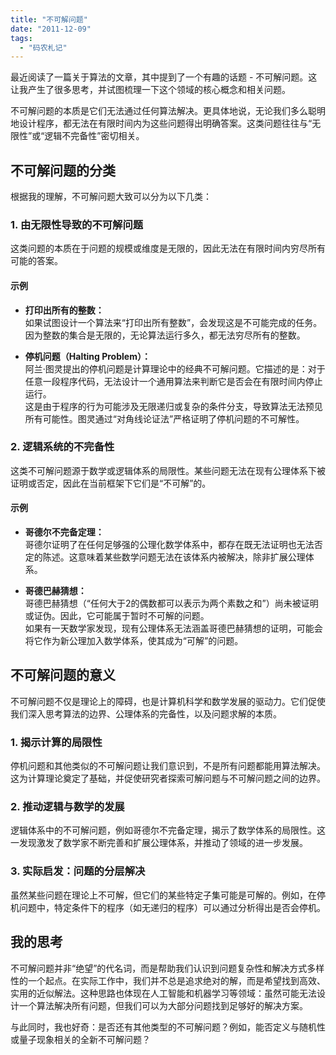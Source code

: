 ```yaml
---
title: "不可解问题"
date: "2011-12-09"
tags: 
  - "码农札记"
---
```


最近阅读了一篇关于算法的文章，其中提到了一个有趣的话题 - 不可解问题。这让我产生了很多思考，并试图梳理一下这个领域的核心概念和相关问题。  

不可解问题的本质是它们无法通过任何算法解决。更具体地说，无论我们多么聪明地设计程序，都无法在有限时间内为这些问题得出明确答案。这类问题往往与“无限性”或“逻辑不完备性”密切相关。  


## 不可解问题的分类  

根据我的理解，不可解问题大致可以分为以下几类：  

### 1. **由无限性导致的不可解问题**  
这类问题的本质在于问题的规模或维度是无限的，因此无法在有限时间内穷尽所有可能的答案。  

#### 示例  
- **打印出所有的整数：**  
  如果试图设计一个算法来“打印出所有整数”，会发现这是不可能完成的任务。因为整数的集合是无限的，无论算法运行多久，都无法穷尽所有的整数。  

- **停机问题（Halting Problem）：**  
  阿兰·图灵提出的停机问题是计算理论中的经典不可解问题。它描述的是：对于任意一段程序代码，无法设计一个通用算法来判断它是否会在有限时间内停止运行。  
  这是由于程序的行为可能涉及无限递归或复杂的条件分支，导致算法无法预见所有可能性。图灵通过“对角线论证法”严格证明了停机问题的不可解性。  

### 2. **逻辑系统的不完备性**  
这类不可解问题源于数学或逻辑体系的局限性。某些问题无法在现有公理体系下被证明或否定，因此在当前框架下它们是“不可解”的。  

#### 示例  
- **哥德尔不完备定理：**  
  哥德尔证明了在任何足够强的公理化数学体系中，都存在既无法证明也无法否定的陈述。这意味着某些数学问题无法在该体系内被解决，除非扩展公理体系。  

- **哥德巴赫猜想：**  
  哥德巴赫猜想（“任何大于2的偶数都可以表示为两个素数之和”）尚未被证明或证伪。因此，它可能属于暂时不可解的问题。  
  如果有一天数学家发现，现有公理体系无法涵盖哥德巴赫猜想的证明，可能会将它作为新公理加入数学体系，使其成为“可解”的问题。  


## 不可解问题的意义  

不可解问题不仅是理论上的障碍，也是计算机科学和数学发展的驱动力。它们促使我们深入思考算法的边界、公理体系的完备性，以及问题求解的本质。  

### 1. **揭示计算的局限性**  
停机问题和其他类似的不可解问题让我们意识到，不是所有问题都能用算法解决。这为计算理论奠定了基础，并促使研究者探索可解问题与不可解问题之间的边界。  

### 2. **推动逻辑与数学的发展**  
逻辑体系中的不可解问题，例如哥德尔不完备定理，揭示了数学体系的局限性。这一发现激发了数学家不断完善和扩展公理体系，并推动了领域的进一步发展。  

### 3. **实际启发：问题的分层解决**  
虽然某些问题在理论上不可解，但它们的某些特定子集可能是可解的。例如，在停机问题中，特定条件下的程序（如无递归的程序）可以通过分析得出是否会停机。  


## 我的思考  

不可解问题并非“绝望”的代名词，而是帮助我们认识到问题复杂性和解决方式多样性的一个起点。在实际工作中，我们并不总是追求绝对的解，而是希望找到高效、实用的近似解法。这种思路也体现在人工智能和机器学习等领域：虽然可能无法设计一个算法解决所有问题，但我们可以为大部分问题找到足够好的解决方案。  

与此同时，我也好奇：是否还有其他类型的不可解问题？例如，能否定义与随机性或量子现象相关的全新不可解问题？

